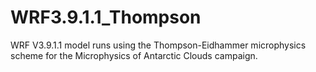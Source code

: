 # WRF3.9.1.1_Thompson
WRF V3.9.1.1 model runs using the Thompson-Eidhammer microphysics scheme for the Microphysics of Antarctic Clouds campaign.

